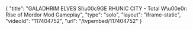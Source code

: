 {
    "title": "GALADHRIM ELVES SI\u00c9GE RHUNIC CITY - Total W\u00e0r: Rise of Mordor Mod Gameplay",
    "type": "solo",
    "layout": "iframe-static",
    "videoId": "117404752",
    "url": "\/tvpembed\/117404752"
}